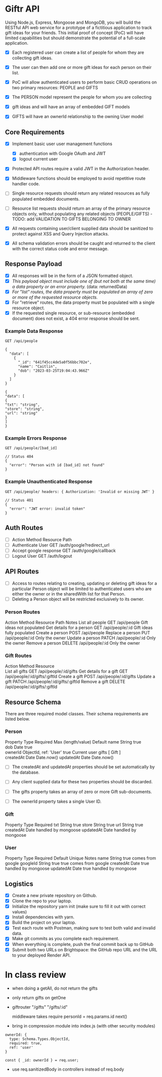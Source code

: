 # Giftr API

Using Node.js, Express, Mongoose and MongoDB, you will build the RESTful API web service for a prototype of a fictitious application to track gift ideas for your friends. This initial proof of concept (PoC) will have limited capabilities but should demonstrate the potential of a full-scale application.

- [x] Each registered user can create a list of people for whom they are collecting gift ideas.
- [x] The user can then add one or more gift ideas for each person on their list.

- [x] PoC will allow authenticated users to perform basic CRUD operations on two primary resources: PEOPLE and GIFTS 
- [x] The PERSON model represent the people for whom you are collecting
- [x] gift ideas and will have an array of embedded GIFT models
- [x] GIFTS will have an ownerId relationship to the owning User model

## Core Requirements

- [x] Implement basic user user management functions

  - [x] authentication with Google OAuth and JWT
  - [x] logout current user

- [x] Protected API routes require a valid JWT in the Authorization header.

- [x] Middleware functions should be employed to avoid repetitive route handler code.

- [ ] Single resource requests should return any related resources as fully populated embedded documents.

- [ ] Resource list requests should return an array of the primary resource objects only, without populating any related objects 
(PEOPLE/GIFTS) - TODO: add VALIDATION TO GIFTS BELONGING TO OWNER

- [x] All requests containing user/client supplied data should be sanitized to protect against XSS and Query Injection attacks.

- [x] All schema validation errors should be caught and returned to the client with the correct status code and error message.

## Response Payload

- [x] All responses will be in the form of a JSON formatted object.
- [x] *This payload object must include one of (but not both at the same time) a data property or an error property.* (data: returnedData)
- [x] *For "list" routes, the data property must be populated an array of zero or more of the requested resource objects.*
- [x] For "retrieve" routes, the data property must be populated with a single resource object.
- [x] If the requested single resource, or sub-resource (embedded document) does not exist, a 404 error response should be sent.

### Example Data Response

`GET /api/people`

```
{
  "data": [
    {
      "_id": "641f45cc4de5a0f56bbc702e",
      "name": "Caitlin",
      "dob": "2023-03-25T19:04:43.966Z"
    }
  ]
}
```
```
{
"data": [
{
"txt": "string",
"store": "string",
"url": "string"
}
]
}
```
### Example Errors Response

`GET /api/people/[bad_id]`

```
// Status 404
{
  "error": "Person with id [bad_id] not found"
}
```

### Example Unauthenticated Response

`GET /api/people/ headers: { Authorization: 'Invalid or missing JWT' }`

```
// Status 401
{
  "error": "JWT error: invalid token"
}
```

## Auth Routes

- [ ] Action Method Resource Path
- [ ] Authenticate User GET /auth/google?redirect_url
- [ ] Accept google response GET /auth/google/callback
- [ ] Logout User GET /auth/logout

## API Routes

- [ ] Access to routes relating to creating, updating or deleting gift ideas for a particular Person object will be limited to authenticated users who are either the owner or in the sharedWith list for that Person.
- [ ] Deleting a Person object will be restricted exclusively to its owner.

### Person Routes

Action                    Method      Resource           Path Notes
List all people           GET         /api/people        Gift ideas not populated
Get details for a person  GET         /api/people/:id    Gift ideas fully populated
Create a person           POST        /api/people
Replace a person          PUT         /api/people/:id    Only the owner
Update a person           PATCH       /api/people/:id    Only the owner
Remove a person           DELETE      /api/people/:id    Only the owner

### Gift Routes

Action	                 Method	     Resource       
List all gifts	         GET	       /api/people/:id/gifts
Get details for a gift	 GET	       /api/people/:id/gifts/:giftId
Create a gift	           POST	       /api/people/:id/gifts
Update a gift	           PATCH	     /api/people/:id/gifts/:giftId
Remove a gift	           DELETE	     /api/people/:id/gifts/:giftId

## Resource Schema
There are three required model classes. Their schema requirements are listed below.

### Person

Property	    Type	                      Required	    Max (length/value)	    Default
name	        String	                    true		
dob	          Date	                      true		
ownerId	      ObjectId, ref: 'User'	      true		                              Current user
gifts	        [ Gift ]			
createdAt	    Date			                                                        Date.now()
updatedAt	    Date			                                                        Date.now()

- [ ] The createdAt and updatedAt properties should be set automatically by the database. 
- [ ] Any client supplied data for these two properties should be discarded.

- [ ] The gifts property takes an array of zero or more Gift sub-documents.
- [ ] The ownerId property takes a single User ID.

### Gift
Property	     Type	      Required
txt	           String	    true
store	         String	    true
url	           String	    true
createdAt	     Date	      handled by mongoose
updatedAt	     Date	      handled by mongoose

### User
Property	        Type	        Required	    Default	      Unique	    Notes
name	            String	      true			                              comes from google
googleId	        String	      true		                    true	      comes from google
createdAt	        Date	        true			                              handled by mongoose
updatedAt	        Date	        true			                              handled by mongoose

## Logistics

- [x] Create a new private repository on Github.
- [x] Clone the repo to your laptop.
- [x] Initialize the repository yarn init (make sure to fill it out with correct values)
- [x] Install dependencies with yarn.
- [x] Build the project on your laptop.
- [x] Test each route with Postman, making sure to test both valid and invalid data.
- [x] Make git commits as you complete each requirement.
- [x] When everything is complete, push the final commit back up to GitHub
- [x] Submit both two URLs on Brightspace: the GitHub repo URL and the URL to your deployed Render API.

# In class review

- when doing a getAll, do not return the gifts
- only return gifts on getOne

- giftrouter
  "/gifts"
  "/gifts/:id"

  middleware takes require personId = req.params.id
  next()

- bring in compression module into index.js (with other security modules)

```
ownerId: {
  type: Schema.Types.ObjectId,
  required: true,
  ref: 'user'
}
```

`const { _id: ownerId } = req.user;`

- use req.sanitizedBody in controllers instead of req.body
